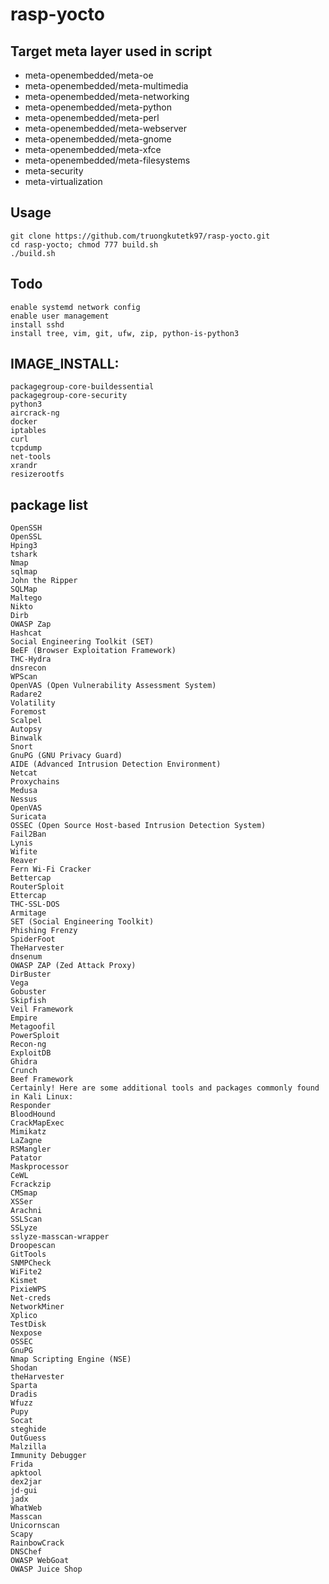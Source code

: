 # rasp-yocto

## Target meta layer used in script
- meta-openembedded/meta-oe
- meta-openembedded/meta-multimedia
- meta-openembedded/meta-networking
- meta-openembedded/meta-python
- meta-openembedded/meta-perl
- meta-openembedded/meta-webserver
- meta-openembedded/meta-gnome
- meta-openembedded/meta-xfce
- meta-openembedded/meta-filesystems
- meta-security
- meta-virtualization

## Usage
    git clone https://github.com/truongkutetk97/rasp-yocto.git
    cd rasp-yocto; chmod 777 build.sh
    ./build.sh

## Todo
    enable systemd network config
    enable user management
    install sshd
    install tree, vim, git, ufw, zip, python-is-python3

## IMAGE_INSTALL:
    packagegroup-core-buildessential
    packagegroup-core-security
    python3
    aircrack-ng
    docker
    iptables
    curl
    tcpdump
    net-tools
    xrandr
    resizerootfs



## package list
    OpenSSH
    OpenSSL
    Hping3
    tshark
    Nmap
    sqlmap
    John the Ripper
    SQLMap
    Maltego
    Nikto
    Dirb
    OWASP Zap
    Hashcat
    Social Engineering Toolkit (SET)
    BeEF (Browser Exploitation Framework)
    THC-Hydra
    dnsrecon
    WPScan
    OpenVAS (Open Vulnerability Assessment System)
    Radare2
    Volatility
    Foremost
    Scalpel
    Autopsy
    Binwalk
    Snort
    GnuPG (GNU Privacy Guard)
    AIDE (Advanced Intrusion Detection Environment)
    Netcat
    Proxychains
    Medusa
    Nessus
    OpenVAS
    Suricata
    OSSEC (Open Source Host-based Intrusion Detection System)
    Fail2Ban
    Lynis
    Wifite
    Reaver
    Fern Wi-Fi Cracker
    Bettercap
    RouterSploit
    Ettercap
    THC-SSL-DOS
    Armitage
    SET (Social Engineering Toolkit)
    Phishing Frenzy
    SpiderFoot
    TheHarvester
    dnsenum
    OWASP ZAP (Zed Attack Proxy)
    DirBuster
    Vega
    Gobuster
    Skipfish
    Veil Framework
    Empire
    Metagoofil
    PowerSploit
    Recon-ng
    ExploitDB
    Ghidra
    Crunch
    Beef Framework
    Certainly! Here are some additional tools and packages commonly found in Kali Linux:
    Responder
    BloodHound
    CrackMapExec
    Mimikatz
    LaZagne
    RSMangler
    Patator
    Maskprocessor
    CeWL
    Fcrackzip
    CMSmap
    XSSer
    Arachni
    SSLScan
    SSLyze
    sslyze-masscan-wrapper
    Droopescan
    GitTools
    SNMPCheck
    WiFite2
    Kismet
    PixieWPS
    Net-creds
    NetworkMiner
    Xplico
    TestDisk
    Nexpose
    OSSEC
    GnuPG
    Nmap Scripting Engine (NSE)
    Shodan
    theHarvester
    Sparta
    Dradis
    Wfuzz
    Pupy
    Socat
    steghide
    OutGuess
    Malzilla
    Immunity Debugger
    Frida
    apktool
    dex2jar
    jd-gui
    jadx
    WhatWeb
    Masscan
    Unicornscan
    Scapy
    RainbowCrack
    DNSChef
    OWASP WebGoat
    OWASP Juice Shop

